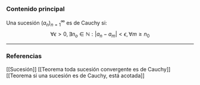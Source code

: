 ### Contenido principal

Una sucesión $(a_n)^\infty_{n=1}$ es de Cauchy si:
$$
\begin{equation}
	\forall \epsilon > 0, \exists n_o \in \mathbb{N}: |a_n - a_m|<\epsilon, \forall m \ge n_0
\end{equation}
$$



--- 
### Referencias
[[Sucesión]]
[[Teorema toda sucesión convergente es de Cauchy]]
[[Teorema si una sucesión es de Cauchy, está acotada]]